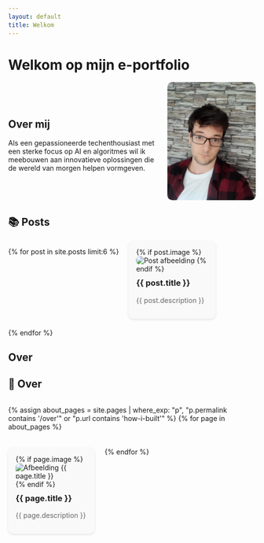 ```yaml
---
layout: default
title: Welkom
---
```


# Welkom op mijn e-portfolio

<div style="display: flex; align-items: center; justify-content: space-between; gap: 20px;">
  <div style="flex: 1;">
    <h2>Over mij</h2>
    <p>Als een gepassioneerde techenthousiast met een sterke focus op AI en algoritmes wil ik meebouwen aan innovatieve oplossingen die de wereld van morgen helpen vormgeven.</p>
  </div>
  <img src="assets/img/20230913_124810.jpg" alt="Jensen Caestecker" style="width: 180px; border-radius: 10px;">
</div>

## 📚 Posts

<div style="display: flex; flex-wrap: wrap; gap: 20px; justify-content: flex-start;">

{% for post in site.posts limit:6 %}
  <div style="flex: 0 1 calc(33% - 20px); background: #f9f9f9; border-radius: 10px; padding: 15px; box-shadow: 0 2px 5px rgba(0,0,0,0.1);">
    <a href="{{ post.url | relative_url }}" style="text-decoration: none; color: inherit;">
      {% if post.image %}
        <img src="{{ post.image }}" alt="Post afbeelding" style="width: 100%; border-radius: 8px;"/>
      {% endif %}
      <h3 style="margin-top: 10px;">{{ post.title }}</h3>
      <p style="color: #666;">{{ post.description }}</p>
    </a>
  </div>
{% endfor %}

</div>

## Over

## 📄 Over

<div style="display: flex; flex-wrap: wrap; gap: 20px; justify-content: flex-start;">

{% assign about_pages = site.pages | where_exp: "p", "p.permalink contains '/over'" or "p.url contains 'how-i-built'" %}
{% for page in about_pages %}
  <div style="flex: 0 1 calc(33% - 20px); background: #f9f9f9; border-radius: 10px; padding: 15px; box-shadow: 0 2px 5px rgba(0,0,0,0.1);">
    <a href="{{ page.url | relative_url }}" style="text-decoration: none; color: inherit;">
      {% if page.image %}
        <img src="{{ page.image }}" alt="Afbeelding {{ page.title }}" style="width: 100%; border-radius: 8px;"/>
      {% endif %}
      <h3 style="margin-top: 10px;">{{ page.title }}</h3>
      <p style="color: #666;">{{ page.description }}</p>
    </a>
  </div>
{% endfor %}

</div>
